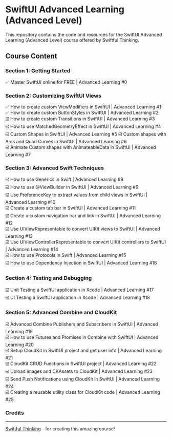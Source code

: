 <h1>SwiftUI Advanced Learning (Advanced Level)</h1>

This repository contains the code and resources for the SwiftUI Advanced Learning (Advanced Level) course offered by Swiftful Thinking.

<h2>Course Content</h2>

<h3>Section 1: Getting Started</h3>
 ✅ Master SwiftUI online for FREE | Advanced Learning #0
<h3>Section 2: Customizing SwiftUI Views</h3>
 ✅ How to create custom ViewModifiers in SwiftUI | Advanced Learning #1 <br>
 ✅ How to create custom ButtonStyles in SwiftUI | Advanced Learning #2 <br>
 ☑️ How to create custom Transitions in SwiftUI | Advanced Learning #3 <br>
 ☑️ How to use MatchedGeometryEffect in SwiftUI | Advanced Learning #4 <br>
 ☑️ Custom Shapes in SwiftUI | Advanced Learning #5
 ☑️ Custom shapes with Arcs and Quad Curves in SwiftUI | Advanced Learning #6 <br>
 ☑️ Animate Custom shapes with AnimateableData in SwiftUI | Advanced Learning #7 <br>
<h3>Section 3: Advanced Swift Techniques</h3>
 ☑️ How to use Generics in Swift | Advanced Learning #8 <br>
 ☑️ How to use @ViewBuilder in SwiftUI | Advanced Learning #9 <br>
 ☑️ Use PreferenceKey to extract values from child views in SwiftUI | Advanced Learning #10 <br>
 ☑️ Create a custom tab bar in SwiftUI | Advanced Learning #11 <br>
 ☑️ Create a custom navigation bar and link in SwiftUI | Advanced Learning #12 <br>
 ☑️ Use UIViewRepresentable to convert UIKit views to SwiftUI | Advanced Learning #13 <br>
 ☑️ Use UIViewControllerRepresentable to convert UIKit controllers to SwiftUI | Advanced Learning #14 <br>
 ☑️ How to use Protocols in Swift | Advanced Learning #15 <br>
 ☑️ How to use Dependency Injection in SwiftUI | Advanced Learning #16 <br>
<h3>Section 4: Testing and Debugging</h3>
 ☑️ Unit Testing a SwiftUI application in Xcode | Advanced Learning #17 <br>
 ☑️ UI Testing a SwiftUI application in Xcode | Advanced Learning #18 <br>
<h3>Section 5: Advanced Combine and CloudKit</h3>
 ☑️ Advanced Combine Publishers and Subscribers in SwiftUI | Advanced Learning #19 <br>
 ☑️ How to use Futures and Promises in Combine with SwiftUI | Advanced Learning #20 <br>
 ☑️ Setup CloudKit in SwiftUI project and get user info | Advanced Learning #21 <br>
 ☑️ CloudKit CRUD Functions in SwiftUI project | Advanced Learning #22 <br>
 ☑️ Upload images and CKAssets to CloudKit | Advanced Learning #23 <br>
 ☑️ Send Push Notifications using CloudKit in SwiftUI | Advanced Learning #24 <br>
 ☑️ Creating a reusable utility class for CloudKit code | Advanced Learning #25 <br>

<h3>Credits</h3>
<hr>

[Swiftful Thinking](https://www.youtube.com/@SwiftfulThinking) - for creating this amazing course!
